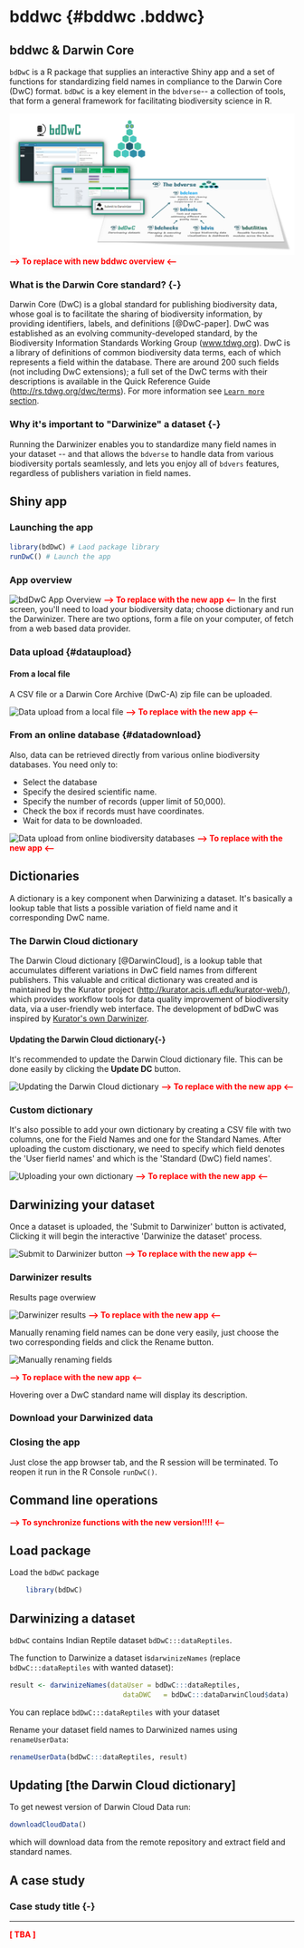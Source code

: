 # bddwc {#bddwc .bddwc}

## bddwc & Darwin Core
`bdDwC` is a R package that supplies an interactive Shiny app and a set of functions for standardizing field names in compliance to the Darwin Core (DwC) format. `bdDwC` is a key element in the `bdverse`-- a collection of tools, that form a general framework for facilitating biodiversity science in R.

![bdDwC in the bdverse](images/bdDwC_bdverse.png "bdDwC-bdverse")
**<span style="color:red">--> To replace with new bddwc overview <--</span>**

### What is the Darwin Core standard? {-}

Darwin Core (DwC) is a global standard for publishing biodiversity data, whose goal is to facilitate the sharing of biodiversity information, by providing identifiers, labels, and definitions [@DwC-paper]. DwC was established as an evolving community-developed standard, by the Biodiversity Information Standards Working Group (www.tdwg.org). DwC is a library of definitions of common biodiversity data terms, each of which represents a field within the database. There are around 200 such fields (not including DwC extensions); a full set of the DwC terms with their descriptions is available in the Quick Reference Guide (http://rs.tdwg.org/dwc/terms). For more information see  [`Learn more` section](#learn).

### Why it's important to "Darwinize" a dataset {-}

Running the Darwinizer enables you to standardize many field names in your dataset -- and that allows the `bdverse` to handle data from various biodiversity portals seamlessly, and lets you enjoy all of `bdvers` features, regardless of publishers variation in field names.


## Shiny app


### Launching the app

```r
library(bdDwC) # Laod package library
runDwC() # Launch the app
```

### App overview

[comment]: <> (Need-To-Be-Updated!)

![bdDwC App Overview](images/bdDwC_Getting_started.png "The first screen")
**<span style="color:red">--> To replace with the new app <--</span>**
 In the first screen, you'll need to load your biodiversity data; choose dictionary and run the Darwinizer. There are two options, form a file on your computer, of fetch from a web based data provider.

### Data upload {#dataupload}

#### From a local file

A CSV file or a Darwin Core Archive (DwC-A) zip file can be uploaded.


[comment]: <> (Need-To-Be-Updated!)

![Data upload from a local file](images/bdDwC_Up-local_file.png "bdDwC-app data-upload-local")
 **<span style="color:red">--> To replace with the new app <--</span>**

### From an online database {#datadownload}

Also, data can be retrieved directly from various online biodiversity databases. You need only to:

* Select the database
* Specify the desired scientific name.
* Specify the number of records (upper limit of 50,000).
* Check the box if records must have coordinates.
* Wait for data to be downloaded.

[comment]: <> (Need-To-Be-Updated!)

![Data upload from online biodiversity databases](images/bdDwC_Up-database.png "bdDwC-app data-upload-database")
**<span style="color:red">--> To replace with the new app <--</span>**

## Dictionaries

A dictionary is a key component when Darwinizing a dataset. It's basically a lookup table that lists a possible variation of field name and it corresponding DwC name.


### The Darwin Cloud dictionary

The Darwin Cloud dictionary [@DarwinCloud], is a lookup table that accumulates different variations in DwC field names from different publishers. This valuable and critical dictionary was created and is maintained by the Kurator project (http://kurator.acis.ufl.edu/kurator-web/), which provides workflow tools for data quality improvement of biodiversity data, via a user-friendly web interface. The development of bdDwC was inspired by <a href= https://github.com/kurator-org/kurator-validation/wiki/CSV-File-Darwinizer target="_blank">Kurator's own Darwinizer</a>.

#### Updating the Darwin Cloud dictionary{-}

It's recommended to update the Darwin Cloud dictionary file. This can be done easily by clicking the **Update DC** button.

[comment]: <> (Need-To-Be-Updated!)

![Updating the Darwin Cloud dictionary](images/bdDwC_update-DC.png "bdDwC-app bdDwC_update-DC")
**<span style="color:red">--> To replace with the new app <--</span>**

### Custom dictionary

It's also possible to add your own dictionary by creating a CSV file with two columns, one for the Field Names and one for the Standard Names. After uploading the custom disctionary, we need to specify which field denotes the 'User fierld names' and which is the 'Standard (DwC) field names'. 

[comment]: <> (Need-To-Be-Updated!)

![Uploading your own dictionary](images/bdDwC_personal_dictionary.png "bdDwC-app personal dictionary")
**<span style="color:red">--> To replace with the new app <--</span>**

## Darwinizing your dataset

Once a dataset is uploaded, the 'Submit to Darwinizer' button is activated, Clicking it will begin the interactive 'Darwinize the dataset' process.

[comment]: <> (Need-To-Be-Updated!)

![Submit to Darwinizer button](images/bdDwC_Submit.png "bdDwC-app Submit button")
**<span style="color:red">--> To replace with the new app <--</span>**

### Darwinizer results

Results page overwiew

[comment]: <> (Need-To-Be-Updated!)

![Darwinizer results](images/bdDwC_Darwinizer_results.png "bdDwC-app Darwinizer results")
**<span style="color:red">--> To replace with the new app <--</span>**

Manually renaming field names can be done very easily, just choose the two corresponding fields and click the Rename button. 

[comment]: <> (Need-To-Be-Updated!)

![Manually renaming fields](images/bdDwC_Manual_rename.png "bdDwC-app Manual renaming")

**<span style="color:red">--> To replace with the new app <--</span>**

Hovering over a DwC standard name will display its description.



### Download your Darwinized data

[comment]: <> (Need-To-Be-Updated!)

### Closing the app
Just close the app browser tab, and the R session will be terminated. To reopen it run in the R Console `runDwC()`.

## Command line operations

**<span style="color:red">--> To synchronize functions with the new version!!!! <--</span>**

## Load package
Load the `bdDwC` package
```r
    library(bdDwC)
```

## Darwinizing a dataset

`bdDwC` contains Indian Reptile dataset `bdDwC:::dataReptiles`.


The function to Darwinize a dataset is`darwinizeNames` (replace `bdDwC:::dataReptiles` with wanted dataset):

```r
result <- darwinizeNames(dataUser = bdDwC:::dataReptiles,
                            dataDWC   = bdDwC:::dataDarwinCloud$data)
```
You can replace `bdDwC:::dataReptiles` with your dataset

Rename your dataset field names to Darwinized names using `renameUserData`:

```r
renameUserData(bdDwC:::dataReptiles, result)
```
## Updating [the Darwin Cloud dictionary]

To get newest version of Darwin Cloud Data run:

```r
downloadCloudData()
```
which will download data from the remote repository and extract field and standard names.

## A case study

### Case study title {-}
***

**<span style="color:red">[ TBA ]</span>**
